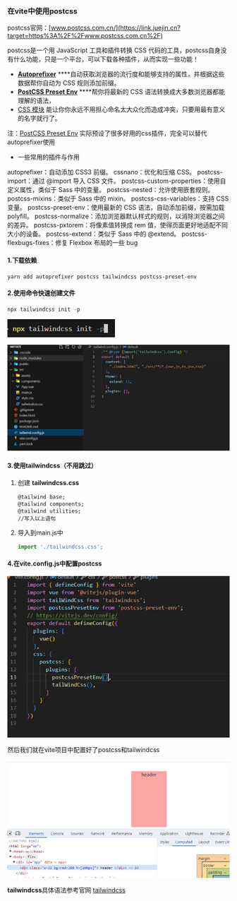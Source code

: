 ### 在vite中使用postcss

postcss官网：[www.postcss.com.cn/](https://link.juejin.cn?target=https%3A%2F%2Fwww.postcss.com.cn%2F)

postcss是一个用 JavaScript 工具和插件转换 CSS 代码的工具，postcss自身没有什么功能，只是一个平台，可以下载各种插件，从而实现一些功能！

- [**Autoprefixer**](https://link.juejin.cn?target=https%3A%2F%2Fgithub.com%2Fpostcss%2Fautoprefixer) ****自动获取浏览器的流行度和能够支持的属性，并根据这些数据帮你自动为 CSS 规则添加前缀。
- [**PostCSS Preset Env**](https://link.juejin.cn?target=https%3A%2F%2Fpreset-env.cssdb.org%2F) ****帮你将最新的 CSS 语法转换成大多数浏览器都能理解的语法，
- [CSS 模块](https://link.juejin.cn?target=https%3A%2F%2Fgithub.com%2Fcss-modules%2Fcss-modules) 能让你你永远不用担心命名太大众化而造成冲突，只要用最有意义的名字就行了。

注：[PostCSS Preset Env](https://link.juejin.cn?target=https%3A%2F%2Fpreset-env.cssdb.org%2F) 实际预设了很多好用的css插件，完全可以替代autoprefixer使用



- 一些常用的插件与作用

autoprefixer：自动添加 CSS3 前缀。
cssnano：优化和压缩 CSS。
postcss-import：通过 @import 导入 CSS 文件。
postcss-custom-properties：使用自定义属性，类似于 Sass 中的变量。
postcss-nested：允许使用嵌套规则。
postcss-mixins：类似于 Sass 中的 mixin。
postcss-css-variables：支持 CSS 变量。
postcss-preset-env：使用最新的 CSS 语法，自动添加前缀，按需加载 polyfill。
postcss-normalize：添加浏览器默认样式的规则，以消除浏览器之间的差异。
postcss-pxtorem：将像素值转换成 rem 值，使得页面更好地适配不同大小的设备。
postcss-extend：类似于 Sass 中的 @extend。
postcss-flexbugs-fixes：修复 Flexbox 布局的一些 bug

#### 1.下载依赖

```
yarn add autoprefixer postcss tailwindcss postcss-preset-env
```

#### 2.使用命令快速创建文件

```js
npx tailwindcss init -p
```

![image-20231122172503010](assets/image-20231122172503010.png)

![image-20231122172523403](assets/image-20231122172523403.png)

#### 3.使用tailwindcss（不用跳过）

1. 创建 **tailwindcss.css**

   ```
   @tailwind base;
   @tailwind components;
   @tailwind utilities;
   //写入以上语句
   ```

   

2. 导入到main.js中

   ```js
   import './tailwindcss.css';
   ```

   

#### 4.在vite.config.js中配置postcss

![image-20231122172626428](assets/image-20231122172626428.png)

然后我们就在vite项目中配置好了postcss和tailwindcss

![image-20231122172848538](assets/image-20231122172848538.png)

**tailwindcss**具体语法参考官网 [tailwindcss](https://tailwindcss.com/)